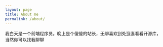 ```yaml
---
layout: page
title: About me
permalink: /about/
---
```

我白天是一个前端程序员，晚上是个傻傻的站长，无聊喜欢到处逛逛看看开源库，当然你可以找我聊聊

